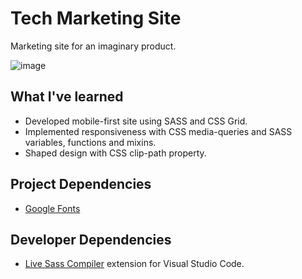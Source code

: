 # Tech Marketing Site

Marketing site for an imaginary product.

![image](https://user-images.githubusercontent.com/12193814/75841485-9ee83e80-5dac-11ea-8f6c-07d954039f19.png)

## What I've learned

* Developed mobile-first site using SASS and CSS Grid.
* Implemented responsiveness with CSS media-queries and SASS variables, functions and mixins.
* Shaped design with CSS clip-path property.

## Project Dependencies

* [Google Fonts](https://fonts.google.com)

## Developer Dependencies

* [Live Sass Compiler](https://marketplace.visualstudio.com/items?itemName=ritwickdey.live-sass) extension for Visual Studio Code.
